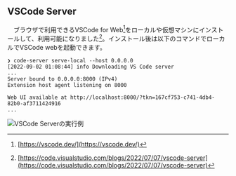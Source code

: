 ## VSCode Server
　ブラウザで利用できるVSCode for Web[^vscode_dev]をローカルや仮想マシンにインストールして、利用可能になりました[^vscode_server]。インストール後は以下のコマンドでローカルでVSCode webを起動できます。

```shell
❯ code-server serve-local --host 0.0.0.0
[2022-09-02 01:08:44] info Downloading VS Code server 
...
Server bound to 0.0.0.0:8000 (IPv4)
Extension host agent listening on 8000

Web UI available at http://localhost:8000/?tkn=167cf753-c741-4db4-82b0-af3711424916
...
```

![VSCode Serverの実行例](/images/web_changelog_2022part1/tools/vscode-server.png)

[^vscode_dev]: [https://vscode.dev/](https://vscode.dev/)
[^vscode_server]: [https://code.visualstudio.com/blogs/2022/07/07/vscode-server](https://code.visualstudio.com/blogs/2022/07/07/vscode-server)
